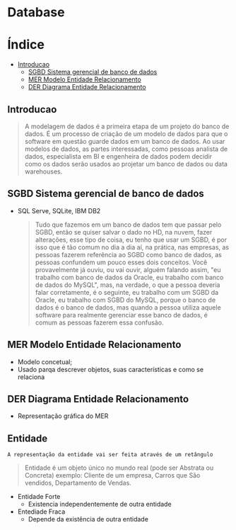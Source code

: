 # Database

# Índice
- [Introducao](#introducao)
    - [SGBD Sistema gerencial de banco de dados](#sgbd-sistema-gerencial-de-banco-de-dados)
    - [MER Modelo Entidade Relacionamento](#mer-modelo-entidade-relacionamento)
    - [DER Diagrama Entidade Relacionamento](#der-diagrama-entidade-relacionamento)

## Introducao
> A modelagem de dados é a primeira etapa de um projeto do banco de dados. É um processo de criação de um modelo de dados para que o software em questão guarde dados em um banco de dados. Ao usar modelos de dados, as partes interessadas, como pessoas analista de dados, especialista em BI e engenheira de dados podem decidir como os dados serão usados ao projetar um banco de dados ou data warehouses.
## SGBD Sistema gerencial de banco de dados
  - SQL Serve, SQLite, IBM DB2
    >Tudo que fazemos em um banco de dados tem que passar pelo SGBD, então se quiser salvar o dado no HD, na nuvem, fazer alterações, esse tipo de coisa, eu tenho que usar um SGBD, é por isso que é tão comum no dia a dia aí, na prática, nas empresas, as pessoas fazerem referência ao SGBD como banco de dados, as pessoas confundem um pouco esses dois conceitos.
    Você provavelmente já ouviu, ou vai ouvir, alguém falando assim, "eu trabalho com banco de dados da Oracle, eu trabalho com banco de dados do MySQL", mas, na verdade, o que a pessoa deveria falar corretamente, é o seguinte, eu trabalho com um SGBD da Oracle, eu trabalho com SGBD do MySQL, porque o banco de dados é o banco de dados, mas quando a pessoa utiliza aquele software para realmente gerenciar esse banco de dados, é comum as pessoas fazerem essa confusão.
## MER Modelo Entidade Relacionamento
  - Modelo concetual;
  - Usado parqa descrever objetos, suas características e como  se relaciona
## DER Diagrama Entidade Relacionamento
  - Representação gráfica do MER

## Entidade 

    A representação da entidade vai ser feita através de um retângulo
    
> Entidade é um objeto único no mundo real (pode ser Abstrata ou Concreta) exemplo: Cliente de um empresa, Carros que São vendidos, Departamento de Vendas. 
 - Entidade Forte
    - Existencia independentemente de outra entidade
 - Entediade Fraca
    - Depende da existência de outra entidade   
